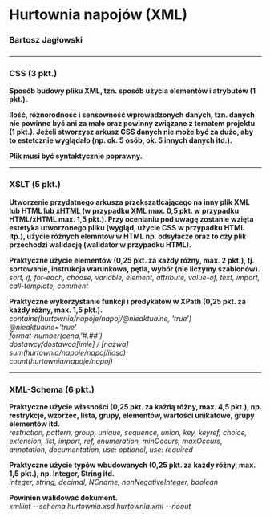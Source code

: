 <h1>Hurtownia napojów (XML)</h1>
<h3>Bartosz Jagłowski<h3> 
    
<hr/>
    
<h3>CSS (3 pkt.)</h3>
<p>
    <b>Sposób budowy pliku XML, tzn. sposób użycia elementów i atrybutów (1 pkt.).</b>
    <br/>
    <i></i>
</p>

<p>
    <b>Ilość, różnorodność i sensowność wprowadzonych danych, tzn. danych nie powinno być ani za mało oraz powinny związane z tematem projektu (1 pkt.). Jeżeli stworzysz arkusz CSS danych nie może być za dużo, aby to estetcznie wyglądało (np. ok. 5 osób, ok. 5 innych danych itd.).</b>
    <br/>
    <i></i>
</p>

<p>
    <b>Plik musi być syntaktycznie poprawny.</b>
    <br/>
    <i></i>
</p>

<hr/>

<h3>XSLT (5 pkt.)</h3>

<p>
    <b>Utworzenie przydatnego arkusza przekszatłcającego na inny plik XML lub HTML lub xHTML (w przypadku XML max. 0,5 pkt. w przypadku HTML/xHTML max. 1,5 pkt.). Przy ocenianiu pod uwagę zostanie wzięta estetyka utworzonego pliku (wygląd, użycie CSS w przypadku HTML itp.), użycie różnych elemntów w HTML np. odsyłacze oraz to czy plik przechodzi walidację (walidator w przypadku HTML).</b>
    <br/>
    <i></i>
</p>

<p>
    <b>Praktyczne użycie elementów (0,25 pkt. za każdy różny, max. 2 pkt.), tj. sortowanie, instrukcja warunkowa, pętla, wybór (nie liczymy szablonów).</b>
    <br/>
    <i>sort, if, for-each, choose, variable, element, attribute, value-of, text, import, call-template, comment</i>
</p>

<p>
    <b>Praktyczne wykorzystanie funkcji i predykatów w XPath (0,25 pkt. za każdy różny, max. 1,5 pkt.).</b>
    <br/>
    <i>contains(hurtownia/napoje/napoj/@nieaktualne, 'true')<br/>
@nieaktualne='true'<br/>
format-number(cena,'#.##')<br/>
dostawcy/dostawca[imie] / [nazwa]<br/>
sum(hurtownia/napoje/napoj/ilosc)<br/>
count(hurtownia/napoje/napoj)<br/></i>
</p>

<hr/>

<h3>XML-Schema (6 pkt.)</h3>

<p>
    <b>Praktyczne użycie własności (0,25 pkt. za każdą różny, max. 4,5 pkt.), np. restrykcje, wzorzec, lista, grupy, elementów, wartości unikatowe, grupy elementów itd.</b>
    <br/>
    <i>restriction, pattern, group, unique, sequence, union, key, keyref, choice, extension, list, import, ref, enumeration, minOccurs, maxOccurs, annotation, documentation, use: optional, use: required</i>
</p>

<p>
    <b>Praktyczne użycie typów wbudowanych (0,25 pkt. za każdy różny, max. 1,5 pkt.), np. Integer, String itd.</b>
    <br/>
    <i>integer, string, decimal, NCname, nonNegativeInteger, boolean</i>
</p>

<p>
    <b>Powinien walidować dokument.</b>
    <br/>
    <i>xmllint --schema hurtownia.xsd hurtownia.xml --noout</i>
</p>
